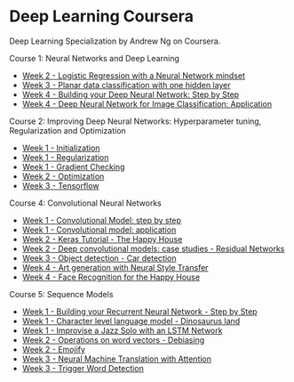 # Deep Learning Coursera
Deep Learning Specialization by Andrew Ng on Coursera.

Course 1: Neural Networks and Deep Learning

 - [Week 2 - Logistic Regression with a Neural Network mindset](https://github.com/stanislaushimovolos/Deep-Learnging-Coursera/blob/master/NeuralNetworksAndDeepLearning/Logistic%2BRegression%2Bwith%2Ba%2BNeural%2BNetwork%2Bmindset%2Bv5.ipynb)
 - [Week 3 - Planar data classification with one hidden layer](https://github.com/stanislaushimovolos/Deep-Learnging-Coursera/blob/master/NeuralNetworksAndDeepLearning/Planar%2Bdata%2Bclassification%2Bwith%2Bone%2Bhidden%2Blayer%2Bv5.ipynb) 
 - [Week 4 - Building your Deep Neural Network: Step by Step](https://github.com/stanislaushimovolos/Deep-Learnging-Coursera/blob/master/NeuralNetworksAndDeepLearning/Building%2Byour%2BDeep%2BNeural%2BNetwork%2B-%2BStep%2Bby%2BStep%2Bv8.ipynb)
 - [Week 4 -  Deep Neural Network for Image Classification: Application](https://github.com/stanislaushimovolos/Deep-Learnging-Coursera/blob/master/NeuralNetworksAndDeepLearning/Deep%2BNeural%2BNetwork%2B-%2BApplication%2Bv8.ipynb)
 
Course 2: Improving Deep Neural Networks: Hyperparameter tuning, Regularization and Optimization

 - [Week 1 - Initialization](https://github.com/stanislaushimovolos/Deep-Learnging-Coursera/blob/master/ImprovingDeepNeuralNetworks/Initialization.ipynb)
 - [Week 1 - Regularization](https://github.com/stanislaushimovolos/Deep-Learnging-Coursera/blob/master/ImprovingDeepNeuralNetworks/Regularization%2B-%2Bv2.ipynb)
 - [Week 1 - Gradient Checking](https://github.com/stanislaushimovolos/Deep-Learnging-Coursera/blob/master/ImprovingDeepNeuralNetworks/Gradient%2BChecking%2Bv1.ipynb)
 - [Week 2 - Optimization](https://github.com/stanislaushimovolos/Deep-Learnging-Coursera/blob/master/ImprovingDeepNeuralNetworks/Optimization%2Bmethods.ipynb) 
 - [Week 3 - Tensorflow](https://github.com/stanislaushimovolos/Deep-Learnging-Coursera/blob/master/ImprovingDeepNeuralNetworks/Tensorflow%2BTutorial.ipynb) 
 
 
 Course 4: Convolutional Neural Networks
 
 - [Week 1 - Convolutional Model: step by step](https://github.com/stanislaushimovolos/Deep-Learnging-Coursera/blob/master/ConvolutionalNeuralNetworks/Convolution%2Bmodel%2B-%2BStep%2Bby%2BStep%2B-%2Bv2.ipynb)
 - [Week 1 - Convolutional model: application](https://github.com/stanislaushimovolos/Deep-Learnging-Coursera/blob/master/ConvolutionalNeuralNetworks/Convolution%2Bmodel%2B-%2BApplication%2B-%2Bv1.ipynb)
 - [Week 2 - Keras Tutorial - The Happy House](https://github.com/stanislaushimovolos/Deep-Learnging-Coursera/blob/master/ConvolutionalNeuralNetworks/Keras%2B-%2BTutorial%2B-%2BHappy%2BHouse%2Bv2.ipynb)
 - [Week 2 - Deep convolutional models: case studies - Residual Networks](https://github.com/stanislaushimovolos/Deep-Learnging-Coursera/blob/master/ConvolutionalNeuralNetworks/Residual%2BNetworks%2B-%2Bv2.ipynb)
 - [Week 3 - Object detection - Car detection](https://github.com/stanislaushimovolos/Deep-Learnging-Coursera/blob/master/ConvolutionalNeuralNetworks/Autonomous%2Bdriving%2Bapplication%2B-%2BCar%2Bdetection%2B-%2Bv3.ipynb)
 - [Week 4 - Art generation with Neural Style Transfer](https://github.com/stanislaushimovolos/Deep-Learnging-Coursera/blob/master/ConvolutionalNeuralNetworks/Art%2BGeneration%2Bwith%2BNeural%2BStyle%2BTransfer%2B-%2Bv2.ipynb)
 - [Week 4 - Face Recognition for the Happy House](https://github.com/stanislaushimovolos/Deep-Learnging-Coursera/blob/master/ConvolutionalNeuralNetworks/Face%2BRecognition%2Bfor%2Bthe%2BHappy%2BHouse%2B-%2Bv3.ipynb)
  
 
 Course 5: Sequence Models
 - [Week 1 - Building your Recurrent Neural Network - Step by Step](https://github.com/stanislaushimovolos/Deep-Learning-Coursera/blob/master/Recurrent%20Neural%20Networks/Building%2Ba%2BRecurrent%2BNeural%2BNetwork%2B-%2BStep%2Bby%2BStep%2B-%2Bv3.ipynb)
 - [Week 1 - Character level language model - Dinosaurus land](https://github.com/stanislaushimovolos/Deep-Learning-Coursera/blob/master/Recurrent%20Neural%20Networks/Dinosaurus%2BIsland%2B--%2BCharacter%2Blevel%2Blanguage%2Bmodel%2Bfinal%2B-%2Bv3.ipynb)
 - [Week 1 - Improvise a Jazz Solo with an LSTM Network](https://github.com/stanislaushimovolos/Deep-Learning-Coursera/blob/master/Recurrent%20Neural%20Networks/Improvise%2Ba%2BJazz%2BSolo%2Bwith%2Ban%2BLSTM%2BNetwork%2B-%2Bv3.ipynb)
 - [Week 2 - Operations on word vectors - Debiasing](https://github.com/stanislaushimovolos/Deep-Learning-Coursera/blob/master/Recurrent%20Neural%20Networks/Operations%2Bon%2Bword%2Bvectors%2B-%2Bv2.ipynb)
 - [Week 2 - Emojify](https://github.com/stanislaushimovolos/Deep-Learning-Coursera/blob/master/Recurrent%20Neural%20Networks/Emojify%2B-%2Bv2.ipynb)
 - [Week 3 - Neural Machine Translation with Attention](https://github.com/stanislaushimovolos/Deep-Learning-Coursera/blob/master/Recurrent%20Neural%20Networks/Neural%2Bmachine%2Btranslation%2Bwith%2Battention%2B-%2Bv4.ipynb)
 - [Week 3 - Trigger Word Detection](https://github.com/stanislaushimovolos/Deep-Learning-Coursera/blob/master/Recurrent%20Neural%20Networks/Trigger%2Bword%2Bdetection%2B-%2Bv1.ipynb)
 
 
 
 
